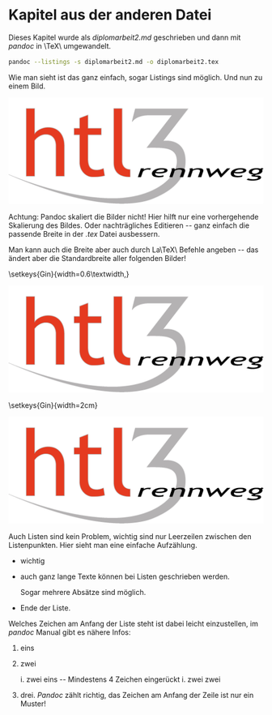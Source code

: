 
Kapitel aus der anderen Datei
=============================

Dieses Kapitel wurde als *diplomarbeit2.md* geschrieben und dann 
mit *pandoc* in \TeX\ umgewandelt.

```bash
pandoc --listings -s diplomarbeit2.md -o diplomarbeit2.tex 
```

Wie man sieht ist das ganz einfach, sogar Listings sind möglich. 
Und nun zu einem Bild. 

![Der Text steht unterhalb](HTL3RLogo.png)

Achtung: Pandoc skaliert die Bilder nicht! Hier hilft nur eine vorhergehende 
Skalierung des Bildes. Oder nachträgliches Editieren -- ganz einfach die passende 
Breite in der  *.tex* Datei ausbessern. 

Man kann auch die Breite aber auch durch La\TeX\ Befehle angeben -- das ändert aber 
die Standardbreite aller folgenden Bilder!

\setkeys{Gin}{width=0.6\textwidth,}

![Das kleinere Bild](HTL3RLogo.png)

\setkeys{Gin}{width=2cm}

![Das ganz kleine Bild](HTL3RLogo.png)

Auch Listen sind kein Problem, wichtig sind nur Leerzeilen zwischen den Listenpunkten. 
Hier sieht man eine einfache Aufzählung.

*  wichtig
*  auch ganz lange Texte können bei Listen
    geschrieben werden.
  
    Sogar mehrere Absätze sind möglich.

* Ende der Liste.

Welches Zeichen am Anfang der Liste steht ist dabei leicht einzustellen, im *pandoc* Manual gibt es nähere Infos:

1.  eins
2.  zwei

    i.  zwei eins -- Mindestens 4 Zeichen eingerückt
    i.  zwei zwei
   
1.  drei. *Pandoc* zählt richtig, das Zeichen am Anfang der Zeile ist nur ein Muster!

